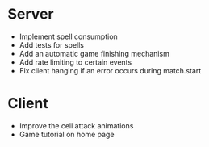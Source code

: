 # Server

- Implement spell consumption
- Add tests for spells
- Add an automatic game finishing mechanism
- Add rate limiting to certain events
- Fix client hanging if an error occurs during match.start


# Client

- Improve the cell attack animations
- Game tutorial on home page

